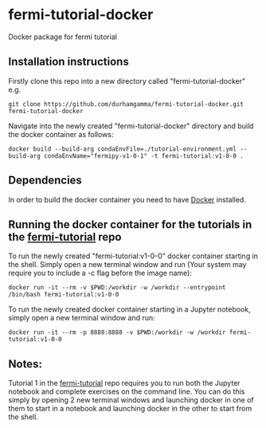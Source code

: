 # fermi-tutorial-docker
Docker package for fermi tutorial

## Installation instructions

Firstly clone this repo into a new directory called "fermi-tutorial-docker" e.g.

```git clone https://github.com/durhamgamma/fermi-tutorial-docker.git fermi-tutorial-docker```

Navigate into the newly created "fermi-tutorial-docker" directory and build the docker container as follows:

```docker build --build-arg condaEnvFile=./tutorial-environment.yml --build-arg condaEnvName="fermipy-v1-0-1" -t fermi-tutorial:v1-0-0 .```

## Dependencies

In order to build the docker container you need to have [Docker](https://www.docker.com) installed.

## Running the docker container for the tutorials in the [fermi-tutorial](https://github.com/durhamgamma/fermi-tutorial) repo

To run the newly created "fermi-tutorial:v1-0-0" docker container starting in the shell. Simply open a new terminal window and run (Your system may require you to include a -c flag before the image name):

```docker run -it --rm -v $PWD:/workdir -w /workdir --entrypoint /bin/bash fermi-tutorial:v1-0-0```

To run the newly created docker container starting in a Jupyter notebook, simply open a new terminal window and run:

```docker run -it --rm -p 8888:8888 -v $PWD:/workdir -w /workdir fermi-tutorial:v1-0-0```

## Notes:

Tutorial 1 in the [fermi-tutorial](https://github.com/durhamgamma/fermi-tutorial) repo requires you to run both the Jupyter notebook and complete exercises on the command line. You can do this simply by opening 2 new terminal windows and launching docker in one of them to start in a notebook and launching docker in the other to start from the shell.
